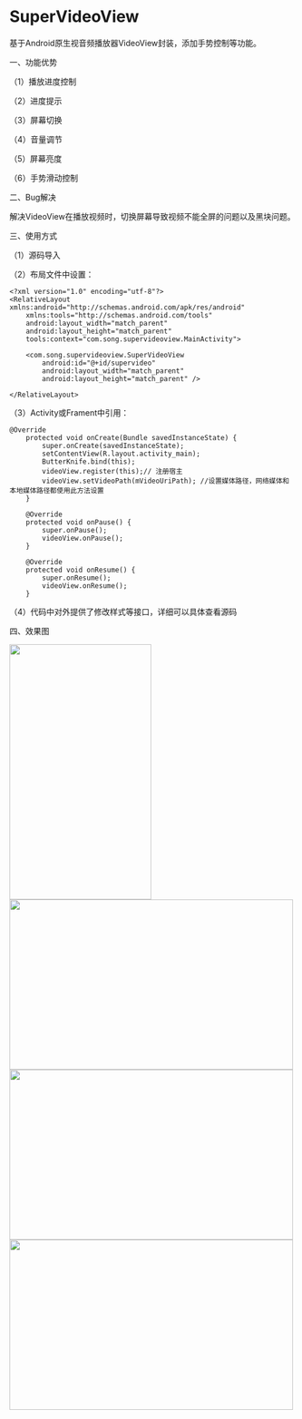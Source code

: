 # SuperVideoView
基于Android原生视音频播放器VideoView封装，添加手势控制等功能。

一、功能优势

（1）播放进度控制

（2）进度提示

（3）屏幕切换

（4）音量调节

（5）屏幕亮度

（6）手势滑动控制

二、Bug解决

 解决VideoView在播放视频时，切换屏幕导致视频不能全屏的问题以及黑块问题。

三、使用方式

（1）源码导入

（2）布局文件中设置：

    <?xml version="1.0" encoding="utf-8"?>  
    <RelativeLayout xmlns:android="http://schemas.android.com/apk/res/android"  
        xmlns:tools="http://schemas.android.com/tools"  
        android:layout_width="match_parent"  
        android:layout_height="match_parent"  
        tools:context="com.song.supervideoview.MainActivity">  
     
        <com.song.supervideoview.SuperVideoView  
            android:id="@+id/supervideo"  
            android:layout_width="match_parent"  
            android:layout_height="match_parent" />  
            
    </RelativeLayout>  

（3）Activity或Frament中引用：

    @Override  
        protected void onCreate(Bundle savedInstanceState) {  
            super.onCreate(savedInstanceState);  
            setContentView(R.layout.activity_main);  
            ButterKnife.bind(this);  
            videoView.register(this);// 注册宿主  
            videoView.setVideoPath(mVideoUriPath); //设置媒体路径，网络媒体和本地媒体路径都使用此方法设置  
        }  
      
        @Override  
        protected void onPause() {  
            super.onPause();  
            videoView.onPause();  
        }  
      
        @Override  
        protected void onResume() {  
            super.onResume();  
            videoView.onResume();  
        }  

（4）代码中对外提供了修改样式等接口，详细可以具体查看源码

四、效果图

<img width="250" height="450" src="https://raw.githubusercontent.com/songxiaoliang/SuperVideoView/master/demo/S70425-164928.jpg"/>
<img width="500" height="300" src="https://raw.githubusercontent.com/songxiaoliang/SuperVideoView/master/demo/S70425-164950.jpg"/>
<img width="500" height="300" src="https://raw.githubusercontent.com/songxiaoliang/SuperVideoView/master/demo/S70425-160651.jpg"/>
<img width="500" height="300" src="https://raw.githubusercontent.com/songxiaoliang/SuperVideoView/master/demo/S70425-160704.jpg"/>

